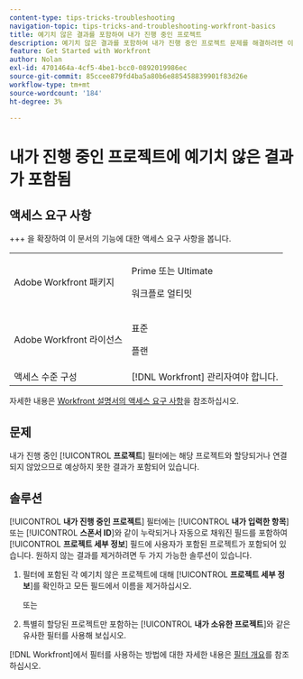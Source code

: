 ```yaml
---
content-type: tips-tricks-troubleshooting
navigation-topic: tips-tricks-and-troubleshooting-workfront-basics
title: 예기치 않은 결과를 포함하여 내가 진행 중인 프로젝트
description: 예기치 않은 결과를 포함하여 내가 진행 중인 프로젝트 문제를 해결하려면 이 문서를 참조하십시오.
feature: Get Started with Workfront
author: Nolan
exl-id: 4701464a-4cf5-4be1-bcc0-0892019986ec
source-git-commit: 85ccee879fd4ba5a80b6e885458839901f83d26e
workflow-type: tm+mt
source-wordcount: '184'
ht-degree: 3%

---
```


# 내가 진행 중인 프로젝트에 예기치 않은 결과가 포함됨

## 액세스 요구 사항

+++ 을 확장하여 이 문서의 기능에 대한 액세스 요구 사항을 봅니다.

<table>
  <tr>
   <td>Adobe Workfront 패키지
   </td>
   <td> <p>Prime 또는 Ultimate</p>
    <p>워크플로 얼티밋</p>
   </td>
  </tr>
  <tr>
   <td>Adobe Workfront 라이선스
   </td>
   <td><p>표준</p>
   <p>플랜</p>
   </td>
  </tr>
   <tr>
   <td>액세스 수준 구성
   </td>
   <td>[!DNL Workfront] 관리자여야 합니다.
   </td>
  </tr>
</table>

자세한 내용은 [Workfront 설명서의 액세스 요구 사항](/help/quicksilver/administration-and-setup/add-users/access-levels-and-object-permissions/access-level-requirements-in-documentation.md)을 참조하십시오.



## 문제

내가 진행 중인 [!UICONTROL **프로젝트**] 필터에는 해당 프로젝트와 할당되거나 연결되지 않았으므로 예상하지 못한 결과가 포함되어 있습니다.

## 솔루션

[!UICONTROL **내가 진행 중인 프로젝트**] 필터에는 [!UICONTROL **내가 입력한 항목**] 또는 [!UICONTROL **스폰서 ID**]&#x200B;와 같이 누락되거나 자동으로 채워진 필드를 포함하여 [!UICONTROL **프로젝트 세부 정보**] 필드에 사용자가 포함된 프로젝트가 포함되어 있습니다. 원하지 않는 결과를 제거하려면 두 가지 가능한 솔루션이 있습니다.

1. 필터에 포함된 각 예기치 않은 프로젝트에 대해 [!UICONTROL **프로젝트 세부 정보**]&#x200B;를 확인하고 모든 필드에서 이름을 제거하십시오.

   또는

1. 특별히 할당된 프로젝트만 포함하는 [!UICONTROL **내가 소유한 프로젝트**]&#x200B;와 같은 유사한 필터를 사용해 보십시오.

[!DNL Workfront]에서 필터를 사용하는 방법에 대한 자세한 내용은 [필터 개요](/help/quicksilver/reports-and-dashboards/reports/reporting-elements/filters-overview.md)를 참조하십시오.
